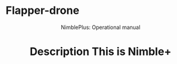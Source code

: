 # Flapper-drone
<p align="center"> NimblePlus: Operational manual
  <h1 align="center">
    Description
    <a1 align="cenetr">
      This is Nimble+
    </a1>
  </h1>
</p>

